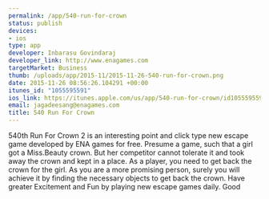 ```yaml
--- 
permalink: /app/540-run-for-crown
status: publish
devices: 
- ios
type: app
developer: Inbarasu Govindaraj
developer_link: http://www.enagames.com
targetMarket: Business
thumb: /uploads/app/2015-11/2015-11-26-540-run-for-crown.png
date: 2015-11-26 08:56:26.104291 +00:00
itunes_id: "1055595591"
ios_link: https://itunes.apple.com/us/app/540-run-for-crown/id1055595591?mt=8&ign-mpt=uo%3D4
email: jagadeesang@enagames.com
title: 540 Run For Crown
---
```


540th Run For Crown 2 is an interesting point and click type new escape game developed by ENA games for free. Presume a game, such that a girl got a Miss.Beauty crown. But her competitor cannot tolerate it and took away the crown and kept in a place. As a player, you need to get back the crown for the girl. As you are a more promising person, surely you will achieve it by finding the necessary objects to get back the crown. Have greater Excitement and Fun by playing new escape games daily. Good 
